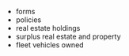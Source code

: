 * forms
* policies
* real estate holdings
* surplus real estate and property
* fleet vehicles owned
